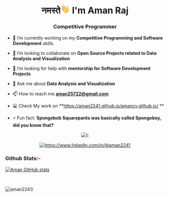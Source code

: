 <h1 align="center">नमस्ते<img src="https://raw.githubusercontent.com/ABSphreak/ABSphreak/master/gifs/Hi.gif" width="30px"> I'm Aman Raj
<h3 align="center"> Competitive Programmer</h3>
  

- 🔭 I’m currently working on my **Competitive Programming and Software Development** skills.

- 👯 I’m looking to collaborate on **Open Source Projects related to Data Analysis and Visualization**

- 🤔 I’m looking for help with **mentorship for Software Development Projects**

- 💬 Ask me about **Data Analysis and Visualization**

- 📫 How to reach me **aman25722@gmail.com**

- 💻 Check My work on **https://aman2241.github.io/amancv.github.io/ **

- ⚡ Fun fact: **Spongebob Squarepants was basically called Spongeboy, did you know that?** 
<p align="center"><img src= https://hype.my/wp-content/uploads/2015/02/SpongeBob-SquarePants-Fun-Facts.jpg alt=c width="283" height="216.75"/> </p>


<p align="center">
<a href=https://linkedin.com/in/aman2241 target="blank"><img align="center" src=https://cdn.jsdelivr.net/npm/simple-icons@3.0.1/icons/linkedin.svg alt="https://www.linkedin.com/in/@aman2241" height="20" width="20" /></a>
</p>

### Github Stats:-
[![Aman GitHub stats](https://github-readme-stats.vercel.app/api?username=aman2241&theme=radical)](https://github.com/aman2241/github-readme-stats)

</br>




<p align="left"> <img src=https://komarev.com/ghpvc/?username=aman2241 alt=aman2241/> </p>
